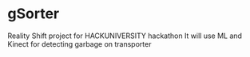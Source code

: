 # gSorter
Reality Shift project for HACKUNIVERSITY hackathon
It will use ML and Kinect for detecting garbage on transporter
